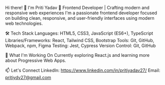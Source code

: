 Hi there! 👋 I'm Priti Yadav
🌟 Frontend Developer | Crafting modern and responsive web experiences
I'm a passionate frontend developer focused on building clean, responsive, and user-friendly interfaces using modern web technologies.

🛠 Tech Stack
Languages: HTML5, CSS3, JavaScript (ES6+), TypeScript
Libraries/Frameworks: React, Tailwind CSS, Bootstrap
Tools: Git, GitHub, Webpack, npm, Figma
Testing: Jest, Cypress
Version Control: Git, GitHub

🔧 What I'm Working On
Currently exploring React.js and learning more about Progressive Web Apps.

📫 Let's Connect
LinkedIn: https://www.linkedin.com/in/pritiyadav27/
Email: pritiydv27@gmail.com
